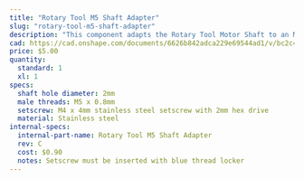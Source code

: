 ```yaml
---
title: "Rotary Tool M5 Shaft Adapter"
slug: "rotary-tool-m5-shaft-adapter"
description: "This component adapts the Rotary Tool Motor Shaft to an M5 threaded shaft with a keyed boss for attaching various implements."
cad: https://cad.onshape.com/documents/6626b842adca229e69544ad1/v/bc2c49ac1a57d66286459079/e/64912e7d72e49cfdf972d70a
price: $5.00
quantity:
  standard: 1
  xl: 1
specs:
  shaft hole diameter: 2mm
  male threads: M5 x 0.8mm
  setscrew: M4 x 4mm stainless steel setscrew with 2mm hex drive
  material: Stainless steel
internal-specs:
  internal-part-name: Rotary Tool M5 Shaft Adapter
  rev: C
  cost: $0.90
  notes: Setscrew must be inserted with blue thread locker
---
```

